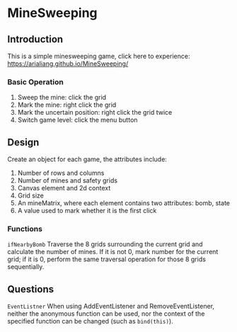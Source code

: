 # MineSweeping
## Introduction
This is a simple minesweeping game, click here to experience: 
https://arialiang.github.io/MineSweeping/
### Basic Operation
1. Sweep the mine: click the grid
2. Mark the mine: right click the grid
3. Mark the uncertain position: right click the grid twice
4. Switch game level: click the menu button
## Design
Create an object for each game, the attributes include: 
1. Number of rows and columns
2. Number of mines and safety grids
3. Canvas element and 2d context
4. Grid size
5. An mineMatrix, where each element contains two attributes: bomb, state
6. A value used to mark whether it is the first click

### Functions
`ifNearbyBomb`
Traverse the 8 grids surrounding the current grid and calculate the number of mines. If it is not 0, mark number for the current grid; if it is 0, perform the same traversal operation for those 8 grids sequentially.

## Questions
`EventListner`
When using AddEventListener and RemoveEventListener, neither the anonymous function can be used, nor the context of the specified function can be changed (such as `bind(this)`).